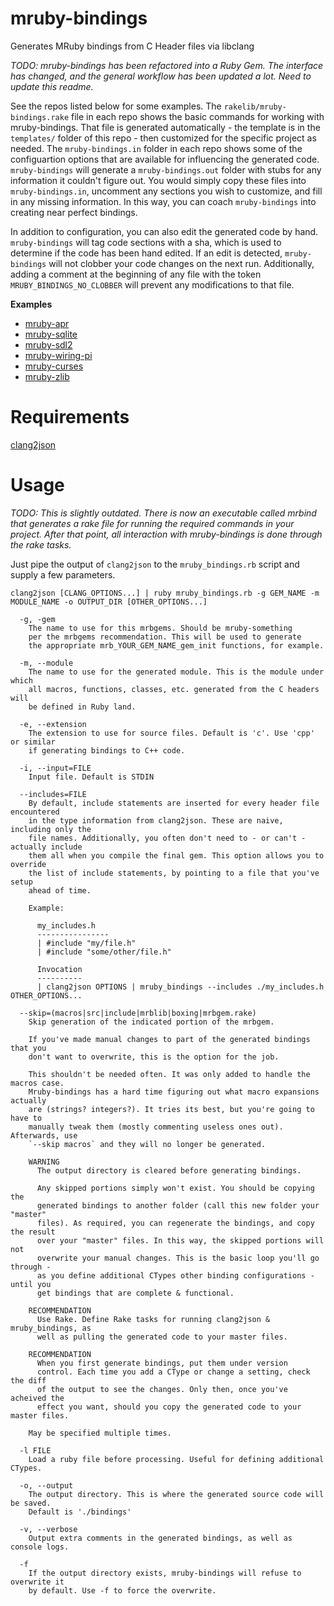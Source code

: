 # mruby-bindings
Generates MRuby bindings from C Header files via libclang

*TODO: mruby-bindings has been refactored into a Ruby Gem. The interface has changed, and the general workflow has been updated a lot. Need to update this readme.*

See the repos listed below for some examples. The `rakelib/mruby-bindings.rake` file in each repo shows the basic commands for working with mruby-bindings. That file is generated automatically - the template is in the `templates/` folder of this repo - then customized for the specific project as needed. The `mruby-bindings.in` folder in each repo shows some of the configuartion options that are available for influencing the generated code. `mruby-bindings` will generate a `mruby-bindings.out` folder with stubs for any information it couldn't figure out. You would simply copy these files into `mruby-bindings.in`, uncomment any sections you wish to customize, and fill in any missing information. In this way, you can coach `mruby-bindings` into creating near perfect bindings.

In addition to configuration, you can also edit the generated code by hand. `mruby-bindings` will tag code sections with a sha, which is used to determine if the code has been hand edited. If an edit is detected, `mruby-bindings` will not clobber your code changes on the next run. Additionally, adding a comment at the beginning of any file with the token `MRUBY_BINDINGS_NO_CLOBBER` will prevent any modifications to that file.

**Examples**

 - [mruby-apr](https://github.com/jbreeden/mruby-apr)
 - [mruby-sqlite](https://github.com/jbreeden/mruby-sqlite)
 - [mruby-sdl2](https://github.com/jbreeden/mruby-sdl2)
 - [mruby-wiring-pi](https://github.com/jbreeden/mruby-wiring-pi)
 - [mruby-curses](https://github.com/jbreeden/mruby-curses)
 - [mruby-zlib](https://github.com/jbreeden/mruby-zlib)

# Requirements
[clang2json](https://github.com/jbreeden/clang2json)

# Usage

*TODO: This is slightly outdated. There is now an executable called mrbind that generates a rake file for running the required commands in your project. After that point, all interaction with mruby-bindings is done through the rake tasks.*

Just pipe the output of `clang2json` to the `mruby_bindings.rb` script and supply a few parameters.

```
clang2json [CLANG_OPTIONS...] | ruby mruby_bindings.rb -g GEM_NAME -m MODULE_NAME -o OUTPUT_DIR [OTHER_OPTIONS...]

  -g, -gem
    The name to use for this mrbgems. Should be mruby-something
    per the mrbgems recommendation. This will be used to generate
    the appropriate mrb_YOUR_GEM_NAME_gem_init functions, for example.

  -m, --module
    The name to use for the generated module. This is the module under which
    all macros, functions, classes, etc. generated from the C headers will
    be defined in Ruby land.
    
  -e, --extension
    The extension to use for source files. Default is 'c'. Use 'cpp' or similar
    if generating bindings to C++ code.
      
  -i, --input=FILE
    Input file. Default is STDIN
    
  --includes=FILE
    By default, include statements are inserted for every header file encountered
    in the type information from clang2json. These are naive, including only the
    file names. Additionally, you often don't need to - or can't - actually include
    them all when you compile the final gem. This option allows you to override
    the list of include statements, by pointing to a file that you've setup
    ahead of time.
    
    Example:
    
      my_includes.h
      ----------------
      | #include "my/file.h"
      | #include "some/other/file.h"
      
      Invocation
      ----------
      | clang2json OPTIONS | mruby_bindings --includes ./my_includes.h OTHER_OPTIONS...
      
  --skip=(macros|src|include|mrblib|boxing|mrbgem.rake)
    Skip generation of the indicated portion of the mrbgem.
    
    If you've made manual changes to part of the generated bindings that you 
    don't want to overwrite, this is the option for the job.
    
    This shouldn't be needed often. It was only added to handle the macros case.
    Mruby-bindings has a hard time figuring out what macro expansions actually
    are (strings? integers?). It tries its best, but you're going to have to
    manually tweak them (mostly commenting useless ones out). Afterwards, use
    `--skip macros` and they will no longer be generated.
    
    WARNING
      The output directory is cleared before generating bindings.
      
      Any skipped portions simply won't exist. You should be copying the
      generated bindings to another folder (call this new folder your "master"
      files). As required, you can regenerate the bindings, and copy the result
      over your "master" files. In this way, the skipped portions will not
      overwrite your manual changes. This is the basic loop you'll go through -
      as you define additional CTypes other binding configurations - until you
      get bindings that are complete & functional.
    
    RECOMMENDATION
      Use Rake. Define Rake tasks for running clang2json & mruby_bindings, as 
      well as pulling the generated code to your master files.
    
    RECOMMENDATION
      When you first generate bindings, put them under version
      control. Each time you add a CType or change a setting, check the diff
      of the output to see the changes. Only then, once you've acheived the 
      effect you want, should you copy the generated code to your master files.
    
    May be specified multiple times.
    
  -l FILE
    Load a ruby file before processing. Useful for defining additional CTypes.

  -o, --output
    The output directory. This is where the generated source code will be saved.
    Default is './bindings'
  
  -v, --verbose
    Output extra comments in the generated bindings, as well as console logs.

  -f
    If the output directory exists, mruby-bindings will refuse to overwrite it
    by default. Use -f to force the overwrite.
```

